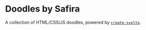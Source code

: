 # Doodles by Safira

A collection of HTML/CSS/JS doodles, powered by [`create-svelte`](https://github.com/sveltejs/kit/tree/master/packages/create-svelte).
